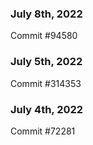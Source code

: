 ### July 8th, 2022

Commit #94580

### July 5th, 2022

Commit #314353


### July 4th, 2022

Commit #72281
